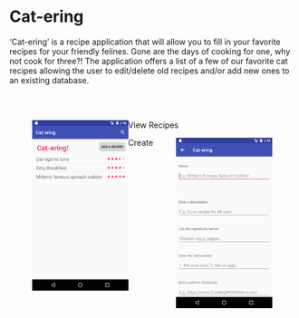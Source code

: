 # Cat-ering
‘Cat-ering’ is a recipe application that will allow you to fill in your favorite recipes for your friendly felines. Gone are the days of cooking for one, why not cook for three?! The application offers a list of a few of our favorite cat recipes allowing the user to edit/delete old recipes and/or add new ones to an existing database.

<br><br>
<div class="row">
  <figure>
    <img src="./images/list-view.png" width="40%" height="40%" align="left"/> 
     <figcaption> View Recipes </figcaption>
  </figure>
  <figure>
    <img src="./images/create.png" width="40%" height="40%" align="right"/> 
    <figcaption> Create </figcaption>
  </figure>
</div>

